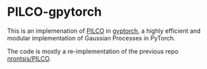 # PILCO-gpytorch

This is an implemenation of [PILCO](https://ieeexplore.ieee.org/abstract/document/6654139/) in [gyptorch](https://github.com/cornellius-gp/gpytorch), a highly efficient and modular implementation of Gaussian Processes in PyTorch.

The code is mostly a re-implementation of the previous repo [nrontsis/PILCO](https://github.com/nrontsis/PILCO). 
 
